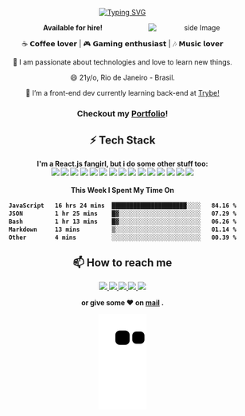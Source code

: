 <p align="center">
 <a href="https://git.io/typing-svg"><img src="https://readme-typing-svg.demolab.com?font=Fira+Code&weight=600&pause=1000&color=BF2CF7&center=true&vCenter=true&width=435&height=47&lines=%3CMariana+Werneck+%2F%3E" alt="Typing SVG" /></a>
</p>

<div align="center">
 <div>
     <img src="https://github.com/sciencepal/sciencepal/blob/master/assets/life_balance.gif" alt="side Image" align="right" width="200" height="auto" />
 </div>
 <div>
  <b>Available for hire!</b>
  <br>
  
  ☕️ 𝗖𝗼𝗳𝗳𝗲𝗲 𝗹𝗼𝘃𝗲𝗿 | 🎮 𝗚𝗮𝗺𝗶𝗻𝗴 𝗲𝗻𝘁𝗵𝘂𝘀𝗶𝗮𝘀𝘁 | 🎶 𝗠𝘂𝘀𝗶𝗰 𝗹𝗼𝘃𝗲𝗿
  <br>
  
  🔭  I am passionate about technologies and love to learn new things.
  <br>
  
  😄  21y/o, Rio de Janeiro - Brasil.
  <br>
  
  🌱  I’m a front-end dev currently learning back-end at <a href="https://betrybe.com">Trybe!</a>
  <br>
 </div>
</div>

<h3 align="center">Checkout my <a href="https://mariyzx-portfolio.vercel.app/">Portfolio</a>!</h3>

<h2 align="center">⚡ Tech Stack</h2>

<div align="center">
 <b>I'm a React.js fangirl, but i do some other stuff too:<b>
  <br>

 <img src="https://img.shields.io/badge/JavaScript-F7DF1E?style=for-the-badge&logo=javascript&logoColor=black">
 <img src="https://img.shields.io/badge/git%20-%23F05033.svg?&style=for-the-badge&logo=git&logoColor=white">
 <img src="https://img.shields.io/badge/github%20-%23121011.svg?&style=for-the-badge&logo=github&logoColor=white">
 <img src="https://img.shields.io/badge/HTML5-E34F26?style=for-the-badge&logo=html5&logoColor=white">
 <img src="https://img.shields.io/badge/CSS3-1572B6?style=for-the-badge&logo=css3&logoColor=white">
 <img src="https://img.shields.io/badge/-ReactJs-61DAFB?logo=react&logoColor=white&style=for-the-badge">
 <img src="https://img.shields.io/badge/Redux-593D88?style=for-the-badge&logo=redux&logoColor=white">
 <img src="https://img.shields.io/badge/styled--components-DB7093?style=for-the-badge&logo=styled-components&logoColor=white">
 <img src="https://img.shields.io/badge/Jest-323330?style=for-the-badge&logo=Jest&logoColor=white">
 <img src="https://img.shields.io/badge/testing%20library-323330?style=for-the-badge&logo=testing-library&logoColor=red">
 <img src="https://img.shields.io/badge/Bootstrap-563D7C?style=for-the-badge&logo=bootstrap&logoColor=white">
 <img src="https://img.shields.io/badge/typescript-%23007ACC.svg?style=for-the-badge&logo=typescript&logoColor=white">
 <img src="https://img.shields.io/badge/docker-%230db7ed.svg?style=for-the-badge&logo=docker&logoColor=white">
 <img src="https://img.shields.io/badge/mysql-%2300f.svg?style=for-the-badge&logo=mysql&logoColor=white">
 <img src="https://img.shields.io/badge/MongoDB-%234ea94b.svg?style=for-the-badge&logo=mongodb&logoColor=white">
</div>

<div align="center">
 
 <br>
This Week I Spent My Time On
   
 <!--START_SECTION:waka-->

```text
JavaScript   16 hrs 24 mins  █████████████████████░░░░   84.16 %
JSON         1 hr 25 mins    █▓░░░░░░░░░░░░░░░░░░░░░░░   07.29 %
Bash         1 hr 13 mins    █▓░░░░░░░░░░░░░░░░░░░░░░░   06.26 %
Markdown     13 mins         ▒░░░░░░░░░░░░░░░░░░░░░░░░   01.14 %
Other        4 mins          ░░░░░░░░░░░░░░░░░░░░░░░░░   00.39 %
```

<!--END_SECTION:waka-->
</div>

 
 <div align="center">
  <h2>📫 How to reach me</h2>
  <a href="https://www.linkedin.com/in/marinhomariana8/">
   <img src="https://img.icons8.com/color/48/000000/linkedin.png" width="3.5%"/>
  </a>
  <a href="https://t.me/mariyzx">
   <img src="https://img.icons8.com/color/512/telegram-app.png" width="3.5%">
  </a>
  <a href="https://steamcommunity.com/id/slyhogx/">
   <img src="https://upload.wikimedia.org/wikipedia/commons/8/83/Steam_icon_logo.svg" width="3.2%"/>
  </a>
  <a href="https://discordapp.com/users/266350579880689664">
   <img src="https://github.com/sciencepal/sciencepal/blob/master/assets/discord-round.svg" width="3.5%"/>
  </a>
  <a href="https://www.instagram.com/slyhogx/">
   <img src="https://img.icons8.com/fluent/48/000000/instagram-new.png" width="3.5%"/>
  </a>
 
 or give some ♥ on [mail](mailto:marinhomariana8@gmail.com) .
</div>

<div align="center">

 ![Snake animation](https://github.com/mariyzx/mariyzx/blob/output/github-contribution-grid-snake.svg)
 
</div>
